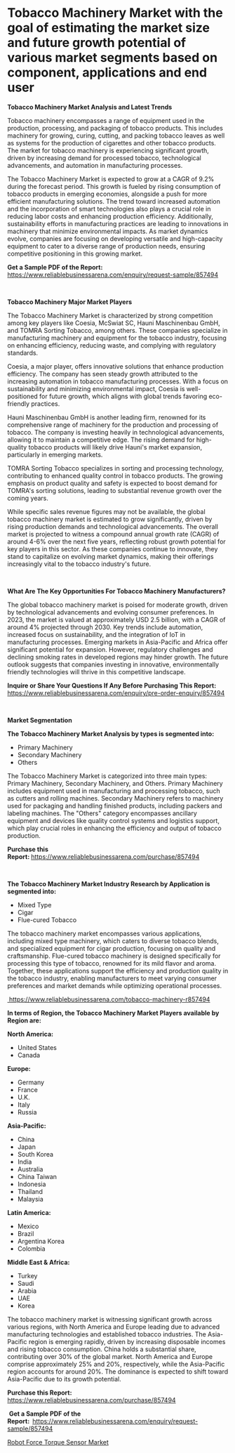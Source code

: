 <p><h1>Tobacco Machinery Market with the goal of estimating the market size and future growth potential of various market segments based on component, applications and end user</h1></p><p><strong>Tobacco Machinery Market Analysis and Latest Trends</strong></p>
<p><p>Tobacco machinery encompasses a range of equipment used in the production, processing, and packaging of tobacco products. This includes machinery for growing, curing, cutting, and packing tobacco leaves as well as systems for the production of cigarettes and other tobacco products. The market for tobacco machinery is experiencing significant growth, driven by increasing demand for processed tobacco, technological advancements, and automation in manufacturing processes.</p><p>The Tobacco Machinery Market is expected to grow at a CAGR of 9.2% during the forecast period. This growth is fueled by rising consumption of tobacco products in emerging economies, alongside a push for more efficient manufacturing solutions. The trend toward increased automation and the incorporation of smart technologies also plays a crucial role in reducing labor costs and enhancing production efficiency. Additionally, sustainability efforts in manufacturing practices are leading to innovations in machinery that minimize environmental impacts. As market dynamics evolve, companies are focusing on developing versatile and high-capacity equipment to cater to a diverse range of production needs, ensuring competitive positioning in this growing market.</p></p>
<p><strong>Get a Sample PDF of the Report:&nbsp;</strong> <a href="https://www.reliablebusinessarena.com/enquiry/request-sample/857494?utm_campaign=1841&utm_medium=2&utm_source=Github&utm_content=ia&utm_term=18022025&utm_id=tobacco-machinery">https://www.reliablebusinessarena.com/enquiry/request-sample/857494</a></p>
<p>&nbsp;</p>
<p><strong>Tobacco Machinery Major Market Players</strong></p>
<p><p>The Tobacco Machinery Market is characterized by strong competition among key players like Coesia, McSwiat SC, Hauni Maschinenbau GmbH, and TOMRA Sorting Tobacco, among others. These companies specialize in manufacturing machinery and equipment for the tobacco industry, focusing on enhancing efficiency, reducing waste, and complying with regulatory standards.</p><p>Coesia, a major player, offers innovative solutions that enhance production efficiency. The company has seen steady growth attributed to the increasing automation in tobacco manufacturing processes. With a focus on sustainability and minimizing environmental impact, Coesia is well-positioned for future growth, which aligns with global trends favoring eco-friendly practices.</p><p>Hauni Maschinenbau GmbH is another leading firm, renowned for its comprehensive range of machinery for the production and processing of tobacco. The company is investing heavily in technological advancements, allowing it to maintain a competitive edge. The rising demand for high-quality tobacco products will likely drive Hauni's market expansion, particularly in emerging markets.</p><p>TOMRA Sorting Tobacco specializes in sorting and processing technology, contributing to enhanced quality control in tobacco products. The growing emphasis on product quality and safety is expected to boost demand for TOMRA's sorting solutions, leading to substantial revenue growth over the coming years.</p><p>While specific sales revenue figures may not be available, the global tobacco machinery market is estimated to grow significantly, driven by rising production demands and technological advancements. The overall market is projected to witness a compound annual growth rate (CAGR) of around 4-6% over the next five years, reflecting robust growth potential for key players in this sector. As these companies continue to innovate, they stand to capitalize on evolving market dynamics, making their offerings increasingly vital to the tobacco industry's future.</p></p>
<p>&nbsp;</p>
<p><strong>What Are The Key Opportunities For Tobacco Machinery Manufacturers?</strong></p>
<p><p>The global tobacco machinery market is poised for moderate growth, driven by technological advancements and evolving consumer preferences. In 2023, the market is valued at approximately USD 2.5 billion, with a CAGR of around 4% projected through 2030. Key trends include automation, increased focus on sustainability, and the integration of IoT in manufacturing processes. Emerging markets in Asia-Pacific and Africa offer significant potential for expansion. However, regulatory challenges and declining smoking rates in developed regions may hinder growth. The future outlook suggests that companies investing in innovative, environmentally friendly technologies will thrive in this competitive landscape.</p></p>
<p><strong>Inquire or Share Your Questions If Any Before Purchasing This Report:</strong> <a href="https://www.reliablebusinessarena.com/enquiry/pre-order-enquiry/857494?utm_campaign=1841&utm_medium=2&utm_source=Github&utm_content=ia&utm_term=18022025&utm_id=tobacco-machinery">https://www.reliablebusinessarena.com/enquiry/pre-order-enquiry/857494</a></p>
<p>&nbsp;</p>
<p><strong>Market Segmentation</strong></p>
<p><strong>The Tobacco Machinery Market Analysis by types is segmented into:</strong></p>
<p><ul><li>Primary Machinery</li><li>Secondary Machinery</li><li>Others</li></ul></p>
<p><p>The Tobacco Machinery Market is categorized into three main types: Primary Machinery, Secondary Machinery, and Others. Primary Machinery includes equipment used in manufacturing and processing tobacco, such as cutters and rolling machines. Secondary Machinery refers to machinery used for packaging and handling finished products, including packers and labeling machines. The "Others" category encompasses ancillary equipment and devices like quality control systems and logistics support, which play crucial roles in enhancing the efficiency and output of tobacco production.</p></p>
<p><strong>Purchase this Report:&nbsp;</strong><a href="https://www.reliablebusinessarena.com/purchase/857494?utm_campaign=1841&utm_medium=2&utm_source=Github&utm_content=ia&utm_term=18022025&utm_id=tobacco-machinery">https://www.reliablebusinessarena.com/purchase/857494</a></p>
<p>&nbsp;</p>
<p><strong>The Tobacco Machinery Market Industry Research by Application is segmented into:</strong></p>
<p><ul><li>Mixed Type</li><li>Cigar</li><li>Flue-cured Tobacco</li></ul></p>
<p><p>The tobacco machinery market encompasses various applications, including mixed type machinery, which caters to diverse tobacco blends, and specialized equipment for cigar production, focusing on quality and craftsmanship. Flue-cured tobacco machinery is designed specifically for processing this type of tobacco, renowned for its mild flavor and aroma. Together, these applications support the efficiency and production quality in the tobacco industry, enabling manufacturers to meet varying consumer preferences and market demands while optimizing operational processes.</p></p>
<p><a href="https://www.reliablebusinessarena.com/tobacco-machinery-r857494?utm_campaign=1841&utm_medium=2&utm_source=Github&utm_content=ia&utm_term=18022025&utm_id=tobacco-machinery">&nbsp;https://www.reliablebusinessarena.com/tobacco-machinery-r857494</a></p>
<p><strong>In terms of Region, the Tobacco Machinery Market Players available by Region are:</strong></p>
<p>
    <p> <strong> North America: </strong>
        <ul>
            <li>United States</li>
            <li>Canada</li>
        </ul>
        </p> 
    <p> <strong> Europe: </strong>
        <ul>
            <li>Germany</li>
            <li>France</li>
            <li>U.K.</li>
            <li>Italy</li>
            <li>Russia</li>
        </ul>
        </p> 
    <p> <strong> Asia-Pacific: </strong>
        <ul>
            <li>China</li>
            <li>Japan</li>
            <li>South Korea</li>
            <li>India</li>
            <li>Australia</li>
            <li>China Taiwan</li>
            <li>Indonesia</li>
            <li>Thailand</li>
            <li>Malaysia</li>
        </ul>
        </p> 
    <p> <strong> Latin America: </strong>
        <ul>
            <li>Mexico</li>
            <li>Brazil</li>
            <li>Argentina Korea</li>
            <li>Colombia</li>
        </ul>
        </p> 
    <p> <strong> Middle East & Africa: </strong>
        <ul>
            <li>Turkey</li>
            <li>Saudi</li>
            <li>Arabia</li>
            <li>UAE</li>
            <li>Korea</li>
        </ul>
    </p>
    </p>
<p><p>The tobacco machinery market is witnessing significant growth across various regions, with North America and Europe leading due to advanced manufacturing technologies and established tobacco industries. The Asia-Pacific region is emerging rapidly, driven by increasing disposable incomes and rising tobacco consumption. China holds a substantial share, contributing over 30% of the global market. North America and Europe comprise approximately 25% and 20%, respectively, while the Asia-Pacific region accounts for around 20%. The dominance is expected to shift toward Asia-Pacific due to its growth potential.</p></p>
<p><strong>Purchase this Report: </strong><a href="https://www.reliablebusinessarena.com/purchase/857494?utm_campaign=1841&utm_medium=2&utm_source=Github&utm_content=ia&utm_term=18022025&utm_id=tobacco-machinery">https://www.reliablebusinessarena.com/purchase/857494</a></p>
<p>&nbsp;<strong>Get a Sample PDF of the Report:&nbsp;&nbsp;</strong><a href="https://www.reliablebusinessarena.com/enquiry/request-sample/857494?utm_campaign=1841&utm_medium=2&utm_source=Github&utm_content=ia&utm_term=18022025&utm_id=tobacco-machinery">https://www.reliablebusinessarena.com/enquiry/request-sample/857494</a></p>
<p><strong></strong></p>
<p><p><a href="https://github.com/gdfhhhj/Market-Research-Report-List-7/blob/main/robot-force-torque-sensor-market.md?utm_campaign=1841&utm_medium=2&utm_source=Github&utm_content=ia&utm_term=18022025&utm_id=tobacco-machinery">Robot Force Torque Sensor Market</a></p></p>